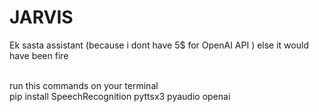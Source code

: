 # JARVIS
Ek sasta assistant (because i dont have 5$ for OpenAI API ) else it would have been fire 
<br>
<br>


run this commands on your terminal <br>
pip install SpeechRecognition pyttsx3 pyaudio openai